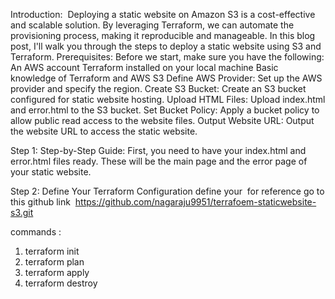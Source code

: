 Introduction: 
Deploying a static website on Amazon S3 is a cost-effective and scalable solution. By leveraging Terraform, we can automate the provisioning process, making it reproducible and manageable. In this blog post, I'll walk you through the steps to deploy a static website using S3 and Terraform.
Prerequisites:
Before we start, make sure you have the following:
An AWS account
Terraform installed on your local machine
Basic knowledge of Terraform and AWS S3
Define AWS Provider: Set up the AWS provider and specify the region.
Create S3 Bucket: Create an S3 bucket configured for static website hosting.
Upload HTML Files: Upload index.html and error.html to the S3 bucket.
Set Bucket Policy: Apply a bucket policy to allow public read access to the website files.
Output Website URL: Output the website URL to access the static website.

Step 1: Step-by-Step Guide:
First, you need to have your index.html and error.html files ready. These will be the main page and the error page of your static website.

Step 2: Define Your Terraform Configuration
define your 
for reference go to this github link 
https://github.com/nagaraju9951/terrafoem-staticwebsite-s3.git

commands : 
1. terraform init
2. terraform plan
3. terraform apply
4. terraform destroy